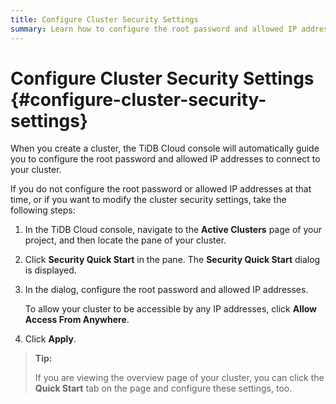 ```yaml
---
title: Configure Cluster Security Settings
summary: Learn how to configure the root password and allowed IP addresses to connect to your cluster.
---
```


# Configure Cluster Security Settings {#configure-cluster-security-settings}

When you create a cluster, the TiDB Cloud console will automatically guide you to configure the root password and allowed IP addresses to connect to your cluster.

If you do not configure the root password or allowed IP addresses at that time, or if you want to modify the cluster security settings, take the following steps:

1.  In the TiDB Cloud console, navigate to the **Active Clusters** page of your project, and then locate the pane of your cluster.

2.  Click **Security Quick Start** in the pane. The <strong>Security Quick Start</strong> dialog is displayed.

3.  In the dialog, configure the root password and allowed IP addresses.

    To allow your cluster to be accessible by any IP addresses, click **Allow Access From Anywhere**.

4.  Click **Apply**.

> **Tip:**
>
> If you are viewing the overview page of your cluster, you can click the **Quick Start** tab on the page and configure these settings, too.
